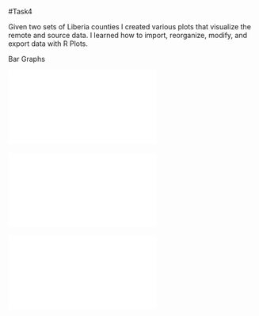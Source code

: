 #Task4

Given two sets of Liberia counties I created various plots that visualize the remote 
and source data. I learned how to import, reorganize, modify, and export data with R Plots.

Bar Graphs

[](Total_Pop_by_Men_&_Women.pdf)

![](Percent_female_difference_with_Remote_Data.pdf)

![](Population_Density_by_Sq_km.pdf)

![](Population_Difference_With_Remote_Data.pdf)
